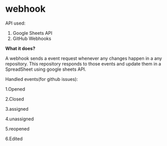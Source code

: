 # webhook

API used:
1. Google Sheets API
2. GitHub Webhooks

**What it does?**

 A webhook sends a event request whenever any changes happen in a any repository. This repository responds to those events and update them in a SpreadSheet using google sheets API.
  
  Handled events(for github issues):
  
  1.Opened
  
  2.Closed 
  
  3.assigned 
  
  4.unassigned
  
  5.reopened 
  
  6.Edited
  
